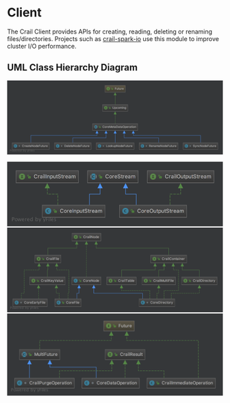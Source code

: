 # Client

The Crail Client provides APIs for creating, reading, deleting or renaming files/directories. Projects such as [crail-spark-io](https://github.com/zrlio/crail-spark-io) use this module to improve cluster I/O performance.

## UML Class Hierarchy Diagram

![](/assets/metadata-op-uml.png)

![](/assets/core-stream-uml.png)![](/assets/crail-node-uml.png)![](/assets/crail-operation.png)

